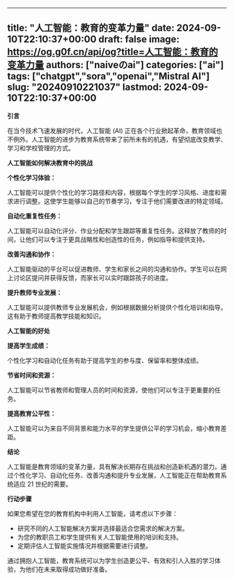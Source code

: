 
---
title: "人工智能：教育的变革力量"
date: 2024-09-10T22:10:37+00:00
draft: false
image: https://og.g0f.cn/api/og?title=人工智能：教育的变革力量
authors: ["naiveのai"]
categories: ["ai"]
tags: ["chatgpt","sora","openai","Mistral AI"]
slug: "20240910221037"
lastmod: 2024-09-10T22:10:37+00:00
---
**引言**

在当今技术飞速发展的时代，人工智能 (AI) 正在各个行业掀起革命，教育领域也不例外。人工智能的进步为教育系统带来了前所未有的机遇，有望彻底改变教学、学习和学校管理的方式。

**人工智能如何解决教育中的挑战**

**个性化学习体验：**

人工智能可以提供个性化的学习路径和内容，根据每个学生的学习风格、进度和需求进行调整。这使学生能够以自己的节奏学习，专注于他们需要改进的特定领域。

**自动化重复性任务：**

人工智能可以自动化评分、作业分配和学生跟踪等重复性任务。这释放了教师的时间，让他们可以专注于更具战略性和创造性的任务，例如指导和提供支持。

**改善沟通和协作：**

人工智能驱动的平台可以促进教师、学生和家长之间的沟通和协作。学生可以在网上讨论区提问并获得反馈，而家长可以实时跟踪孩子的进度。

**提升教师专业发展：**

人工智能可以提供教师专业发展机会，例如根据数据分析提供个性化培训和指导。这有助于教师提高教学技能和知识。

**人工智能的好处**

**提高学生成绩：**

个性化学习和自动化任务有助于提高学生的参与度、保留率和整体成绩。

**节省时间和资源：**

人工智能可以节省教师和管理人员的时间和资源，使他们可以专注于更重要的任务。

**提高教育公平性：**

人工智能可以为来自不同背景和能力水平的学生提供公平的学习机会，缩小教育差距。

**结论**

人工智能是教育领域的变革力量，具有解决长期存在挑战和创造新机遇的潜力。通过个性化学习、自动化任务、改善沟通和提升专业发展，人工智能正在帮助教育系统适应 21 世纪的需要。

**行动步骤**

如果您希望在您的教育机构中利用人工智能，请考虑以下步骤：

* 研究不同的人工智能解决方案并选择最适合您需求的解决方案。
* 为您的教职员工和学生提供有关人工智能使用的培训和支持。
* 定期评估人工智能实施情况并根据需要进行调整。

通过拥抱人工智能，教育系统可以为学生创造更公平、有效和引人入胜的学习体验，为他们在未来取得成功做好准备。